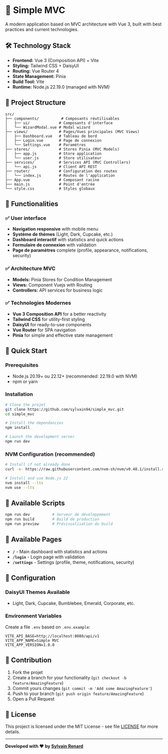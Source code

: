 # 🚀 Simple MVC

A modern application based on MVC architecture with Vue 3, built with best practices and current technologies.

## 🛠 Technology Stack

- **Frontend:** Vue 3 (Composition API) + Vite
- **Styling:** Tailwind CSS + DaisyUI
- **Routing:** Vue Router 4
- **State Management:** Pinia
- **Build Tool:** Vite
- **Runtime:** Node.js 22.19.0 (managed with NVM)

## 📁 Project Structure

```
src/
├── components/          # Composants réutilisables
│   ├── ui/             # Composants d'interface
│   └── WizardModal.vue # Modal wizard
├── views/              # Pages/Vues principales (MVC Views)
│   ├── Dashboard.vue   # Tableau de bord
│   ├── Login.vue       # Page de connexion
│   └── Settings.vue    # Paramètres
├── stores/             # Stores Pinia (MVC Models)
│   ├── app.js          # Store application
│   └── user.js         # Store utilisateur
├── services/           # Services API (MVC Controllers)
│   └── api.js          # Client API REST
├── router/             # Configuration des routes
│   └── index.js        # Routes de l'application
├── App.vue             # Composant racine
├── main.js             # Point d'entrée
└── style.css           # Styles globaux
```

## 🎨 Functionalities

### ✅ User interface
- **Navigation responsive** with mobile menu
- **Système de thèmes** (Light, Dark, Cupcake, etc.)
- **Dashboard interactif** with statistics and quick actions
- **Formulaire de connexion** with validation
- **Page de paramètres** complete (profile, appearance, notifications, security)

### ✅ Architecture MVC
- **Models:** Pinia Stores for Condition Management
- **Views:** Component Vuejs with Routing
- **Controllers:** API services for business logic

### ✅ Technologies Modernes
- **Vue 3 Composition API** for a better reactivity
- **Tailwind CSS** for utility-first styling
- **DaisyUI** for ready-to-use components
- **Vue Router** for SPA navigation
- **Pinia** for simple and effective state management

## 🚀 Quick Start

### Prerequisites
- Node.js 20.19+ ou 22.12+ (recommended: 22.19.0 with NVM)
- npm or yarn

### Installation
```bash
# Clone the projet
git clone https://github.com/sylvain94/simple_mvc.git
cd simple_mvc

# Install the dependancies
npm install

# Launch the development server
npm run dev
```

### NVM Configuration (recommended)
```bash
# Install if not already done
curl -o- https://raw.githubusercontent.com/nvm-sh/nvm/v0.40.1/install.sh | bash

# Install and use Node.js 22
nvm install --lts
nvm use --lts
```

## 📖 Available Scripts

```bash
npm run dev          # Serveur de développement
npm run build        # Build de production
npm run preview      # Prévisualisation du build
```

## 🎯 Available Pages

- **`/`** - Main dashboard with statistics and actions
- **`/login`** - Login page with validation
- **`/settings`** - Settings (profile, theme, notifications, security)

## 🔧 Configuration

### DaisyUI Themes Available
- Light, Dark, Cupcake, Bumblebee, Emerald, Corporate, etc.

### Environment Variables
Create a file `.env` based on `.env.example`:
```env
VITE_API_BASE=http://localhost:8080/api/v1
VITE_APP_NAME=Simple MVC
VITE_APP_VERSION=1.0.0
```

## 🤝 Contribution

1. Fork the projet
2. Create a branch for your functionality (`git checkout -b feature/AmazingFeature`)
3. Commit yours changes (`git commit -m 'Add some AmazingFeature'`)
4. Push to your branch (`git push origin feature/AmazingFeature`)
5. Open a Pull Request

## 📝 License

This project is licensed under the MIT License - see file [LICENSE](LICENSE) for more details.

---

**Developed with ❤️ by [Sylvain Renard](https://github.com/sylvain94)**
